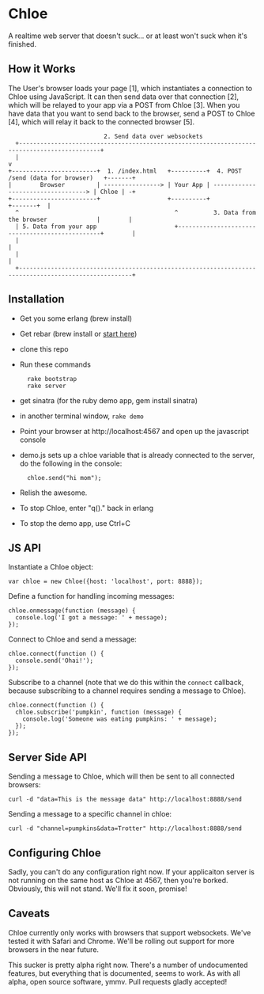Chloe
=====

A realtime web server that doesn't suck... or at least won't suck when it's
finished.

How it Works
------------

The User's browser loads your page [1], which instantiates a connection to
Chloe using JavaScript. It can then send data over that connection [2], which
will be relayed to your app via a POST from Chloe [3]. When you have data that
you want to send back to the browser, send a POST to Chloe [4], which will
relay it back to the connected browser [5].

                               2. Send data over websockets
      +---------------------------------------------------------------------------------------------+
      |                                                                                             v
    +------------------------+  1. /index.html   +----------+  4. POST /send (data for browser)   +-------+
    |        Browser         | ----------------> | Your App | ----------------------------------> | Chloe | -+
    +------------------------+                   +----------+                                     +-------+  |
      ^                                            ^          3. Data from the browser              |        |
      | 5. Data from your app                      +------------------------------------------------+        |
      |                                                                                                      |
      |                                                                                                      |
      +------------------------------------------------------------------------------------------------------+

Installation
------------

- Get you some erlang (brew install)
- Get rebar (brew install or [start here](https://github.com/basho/rebar/wiki/Getting-started))
- clone this repo
- Run these commands

        rake bootstrap
        rake server

- get sinatra (for the ruby demo app, gem install sinatra)
- in another terminal window, `rake demo`
- Point your browser at http://localhost:4567 and open up the javascript console
- demo.js sets up a chloe variable that is already connected to the server, do
  the following in the console:

        chloe.send("hi mom");

- Relish the awesome.
- To stop Chloe, enter "q()." back in erlang
- To stop the demo app, use Ctrl+C

JS API
------

Instantiate a Chloe object:

    var chloe = new Chloe({host: 'localhost', port: 8888});

Define a function for handling incoming messages:

    chloe.onmessage(function (message) {
      console.log('I got a message: ' + message);
    });

Connect to Chloe and send a message:

    chloe.connect(function () {
      console.send('Ohai!');
    });

Subscribe to a channel (note that we do this within the `connect` callback,
because subscribing to a channel requires sending a message to Chloe).

    chloe.connect(function () {
      chloe.subscribe('pumpkin', function (message) {
        console.log('Someone was eating pumpkins: ' + message);
      });
    });

Server Side API
---------------

Sending a message to Chloe, which will then be sent to all connected browsers:

    curl -d "data=This is the message data" http://localhost:8888/send

Sending a message to a specific channel in chloe:

    curl -d "channel=pumpkins&data=Trotter" http://localhost:8888/send

Configuring Chloe
-----------------

Sadly, you can't do any configuration right now. If your applicaiton server is
not running on the same host as Chloe at 4567, then you're borked. Obviously,
this will not stand. We'll fix it soon, promise!

Caveats
-------

Chloe currently only works with browsers that support websockets. We've tested
it with Safari and Chrome. We'll be rolling out support for more browsers in
the near future.

This sucker is pretty alpha right now. There's a number of undocumented
features, but everything that is documented, seems to work. As with all alpha,
open source software, ymmv. Pull requests gladly accepted!
